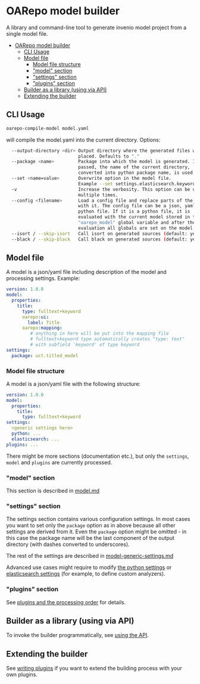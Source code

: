 # OARepo model builder

A library and command-line tool to generate invenio model project from a single model file.

<!--TOC-->

- [OARepo model builder](#oarepo-model-builder)
  - [CLI Usage](#cli-usage)
  - [Model file](#model-file)
    - [Model file structure](#model-file-structure)
    - ["model" section](#model-section)
    - ["settings" section](#settings-section)
    - ["plugins" section](#plugins-section)
  - [Builder as a library (using via API)](#builder-as-a-library-using-via-api)
  - [Extending the builder](#extending-the-builder)

<!--TOC-->

## CLI Usage

```bash
oarepo-compile-model model.yaml
```

will compile the model.yaml into the current directory. Options:

```bash
  --output-directory <dir> Output directory where the generated files will be
                           placed. Defaults to "."
  --package <name>         Package into which the model is generated. If not
                           passed, the name of the current directory,
                           converted into python package name, is used.
  --set <name=value>       Overwrite option in the model file. 
                           Example --set settings.elasticsearch.keyword-ignore-above=20
  -v                       Increase the verbosity. This option can be used
                           multiple times.
  --config <filename>      Load a config file and replace parts of the model
                           with it. The config file can be a json, yaml or a
                           python file. If it is a python file, it is
                           evaluated with the current model stored in the
                           "oarepo_model" global variable and after the
                           evaluation all globals are set on the model.
  --isort / --skip-isort   Call isort on generated sources (default: yes)
  --black / --skip-black   Call black on generated sources (default: yes)
```

## Model file

A model is a json/yaml file including description of the model and processing settings.
Example:

```yaml
version: 1.0.0
model: 
  properties:
    title:
      type: fulltext+keyword
      oarepo:ui:
        label: Title
      oarepo:mapping:
         # anything in here will be put into the mapping file
         # fulltext+keyword type automatically creates "type: text" 
         # with subfield 'keyword' of type keyword
settings:
  package: uct.titled_model 
```


### Model file structure

A model is a json/yaml file with the following structure:

```yaml
version: 1.0.0
model:
  properties:
    title: 
      type: fulltext+keyword
settings:
  <generic settings here>
  python: ...
  elasticsearch: ...
plugins: ...
```

There might be more sections (documentation etc.), but only the ``settings``, ``model`` and ``plugins``
are currently processed.

### "model" section

This section is described in [model.md](docs/model.md)

### "settings" section

The settings section contains various configuration settings. In most cases you want to set only 
the `package` option as in above because all other settings are derived from it. Even the `package`
option might be omitted - in this case the package name will be the last component of the output 
directory (with dashes converted to underscores).

The rest of the settings are described in [model-generic-settings.md](docs/model-generic-settings.md)

Advanced use cases might require to modify [the python settings](docs/model-python-settings.md) or
[elasticsearch settings](docs/model-elasticsearch-settings.md) (for example, to define custom analyzers).

### "plugins" section

See [plugins and the processing order](docs/model-plugins.md) for details.

## Builder as a library (using via API)

To invoke the builder programmatically, see [using the API](docs/using-api.md).

## Extending the builder

See [writing plugins](docs/extending-api.md) if you want to extend the building process with your
own plugins.